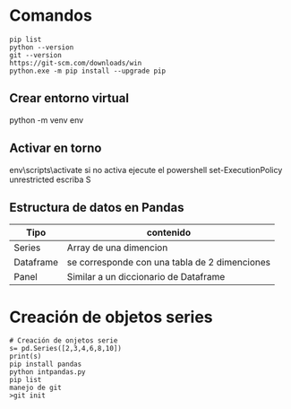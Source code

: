# Comandos 
```
pip list
python --version 
git --version
https://git-scm.com/downloads/win
python.exe -m pip install --upgrade pip

```
## Crear entorno virtual 
python -m venv env
## Activar en torno
env\scripts\activate
si no activa ejecute el powershell 
set-ExecutionPolicy unrestricted
escriba S

## Estructura de datos en Pandas
| Tipo      | contenido                                     |
| --------- | --------------------------------------------- |
| Series    | Array de una dimencion                        |
| Dataframe | se corresponde con una tabla de 2 dimenciones |
| Panel     | Similar a un diccionario de Dataframe         |

# Creación de objetos series
```
# Creación de onjetos serie
s= pd.Series([2,3,4,6,8,10])
print(s)
pip install pandas
python intpandas.py 
pip list
manejo de git
>git init

```